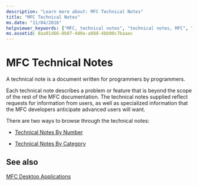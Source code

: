 ```yaml
---
description: "Learn more about: MFC Technical Notes"
title: "MFC Technical Notes"
ms.date: "11/04/2016"
helpviewer_keywords: ["MFC, technical notes", "technical notes, MFC", "technical notes [MFC]"]
ms.assetid: 8aa01d66-0b07-4d0a-a080-4bb00c7baaac
---
```

# MFC Technical Notes

A technical note is a document written for programmers by programmers.

Each technical note describes a problem or feature that is beyond the scope of the rest of the MFC documentation. The technical notes supplied reflect requests for information from users, as well as specialized information that the MFC developers anticipate advanced users will want.

There are two ways to browse through the technical notes:

- [Technical Notes By Number](technical-notes-by-number.md)

- [Technical Notes By Category](technical-notes-by-category.md)

## See also

[MFC Desktop Applications](mfc-desktop-applications.md)
